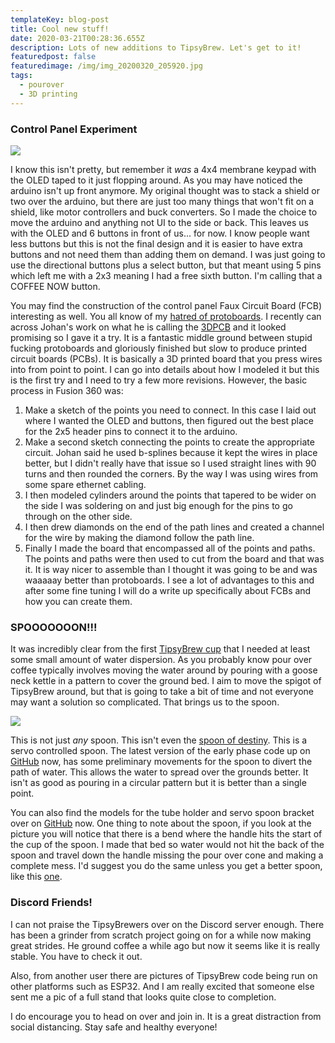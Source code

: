 ```yaml
---
templateKey: blog-post
title: Cool new stuff!
date: 2020-03-21T00:28:36.655Z
description: Lots of new additions to TipsyBrew. Let's get to it!
featuredpost: false
featuredimage: /img/img_20200320_205920.jpg
tags:
  - pourover
  - 3D printing
---
```

### Control Panel Experiment

![](/img/img_20200320_205920.jpg)

I know this isn't pretty, but remember it _was_ a 4x4 membrane keypad with the OLED taped to it just flopping around. As you may have noticed the arduino isn't up front anymore. My original thought was to stack a shield or two over the arduino, but there are just too many things that won't fit on a shield, like motor controllers and buck converters. So I made the choice to move the arduino and anything not UI to the side or back. This leaves us with the OLED and 6 buttons in front of us... for now. I know people want less buttons but this is not the final design and it is easier to have extra buttons and not need them than adding them on demand. I was just going to use the directional buttons plus a select button, but that meant using 5 pins which left me with a 2x3 meaning I had a free sixth button. I'm calling that a COFFEE NOW button.

You may find the construction of the control panel Faux Circuit Board (FCB) interesting as well. You all know of my [hatred of protoboards](https://tipsybrew.com/blog/2020-02-07-fuck-protoboards/). I recently can across Johan's work on what he is calling the [3DPCB](https://vonkonow.com/wordpress/2019/12/developing-3dpcb-3d-printed-circuit-board-with-lots-of-potential/) and it looked promising so I gave it a try. It is a fantastic middle ground between stupid fucking protoboards and gloriously finished but slow to produce printed circuit boards (PCBs). It is basically a 3D printed board that you press wires into from point to point. I can go into details about how I modeled it but this is the first try and I need to try a few more revisions. However, the basic process in Fusion 360 was:

1. Make a sketch of the points you need to connect. In this case I laid out where I wanted the OLED and buttons, then figured out the best place for the 2x5 header pins to connect it to the arduino.
2. Make a second sketch connecting the points to create the appropriate circuit. Johan said he used b-splines because it kept the wires in place better, but I didn't really have that issue so I used straight lines with 90 turns and then rounded the corners. By the way I was using wires from some spare ethernet cabling.
3. I then modeled cylinders around the points that tapered to be wider on the side I was soldering on and just big enough for the pins to go through on the other side.
4. I then drew diamonds on the end of the path lines and created a channel for the wire by making the diamond follow the path line.
5. Finally I made the board that encompassed all of the points and paths. The points and paths were then used to cut from the board and that was it.
   It is way nicer to assemble than I thought it was going to be and was waaaaay better than protoboards. I see a lot of advantages to this and after some fine tuning I will do a write up specifically about FCBs and how you can create them.

### SPOOOOOOON!!!

It was incredibly clear from the first [TipsyBrew cup](https://tipsybrew.com/blog/2020-03-01-success-first-cup-video/) that I needed at least some small amount of water dispersion. As you probably know pour over coffee typically involves moving the water around by pouring with a goose neck kettle in a pattern to cover the ground bed. I aim to move the spigot of TipsyBrew around, but that is going to take a bit of time and not everyone may want a solution so complicated. That brings us to the spoon.

![](/img/img_20200320_210026-collage.jpg)

This is not just *any* spoon. This isn't even the [spoon of destiny](https://www.youtube.com/watch?v=rcm-J7lQT3w). This is a servo controlled spoon. The latest version of the early phase code up on [GitHub](https://github.com/mpboddie/TipsyBrewPourOver) now, has some preliminary movements for the spoon to divert the path of water. This allows the water to spread over the grounds better. It isn't as good as pouring in a circular pattern but it is better than a single point.

You can also find the models for the tube holder and servo spoon bracket over on [GitHub](https://github.com/mpboddie/TipsyBrewPourOver) now. One thing to note about the spoon, if you look at the picture you will notice that there is a bend where the handle hits the start of the cup of the spoon. I made that bed so water would not hit the back of the spoon and travel down the handle missing the pour over cone and making a complete mess. I'd suggest you do the same unless you get a better spoon, like this [one](https://www.amazon.com/Guinness-Official-Merchandise-unknown-Engraved/dp/B0006PWLR4/ref=sr_1_5?crid=29ET2K9TAJ60I&keywords=guinness+spoon&qid=1584764163&sprefix=maker%2Caps%2C206&sr=8-5).

### Discord Friends!
I can not praise the TipsyBrewers over on the Discord server enough. There has been a grinder from scratch project going on for a while now making great strides. He ground coffee a while ago but now it seems like it is really stable. You have to check it out.

Also, from another user there are pictures of TipsyBrew code being run on other platforms such as ESP32. And I am really excited that someone else sent me a pic of a full stand that looks quite close to completion.

I do encourage you to head on over and join in. It is a great distraction from social distancing. Stay safe and healthy everyone!
